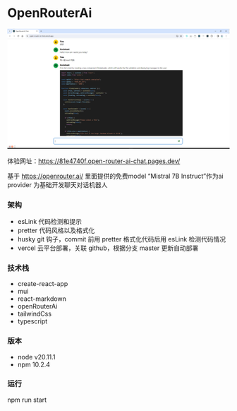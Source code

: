 # OpenRouterAi

![ai 聊天](public/image.png)

体验网址：https://81e4740f.open-router-ai-chat.pages.dev/

基于 https://openrouter.ai/ 里面提供的免费model “Mistral 7B Instruct”作为ai provider 为基础开发聊天对话机器人

### 架构

- esLink 代码检测和提示
- pretter 代码风格以及格式化
- husky git 钩子，commit 前用 pretter 格式化代码后用 esLink 检测代码情况
- vercel 云平台部署，关联 github，根据分支 master 更新自动部署

### 技术栈

- create-react-app
- mui
- react-markdown
- openRouterAi
- tailwindCss
- typescript

### 版本

- node v20.11.1
- npm 10.2.4

### 运行

npm run start
